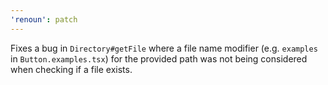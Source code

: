 ```yaml
---
'renoun': patch
---
```


Fixes a bug in `Directory#getFile` where a file name modifier (e.g. `examples` in `Button.examples.tsx`) for the provided path was not being considered when checking if a file exists.
